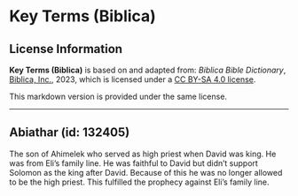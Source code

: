# Key Terms (Biblica)

## License Information

**Key Terms (Biblica)** is based on and adapted from: _Biblica Bible Dictionary_, [Biblica, Inc.](https://www.biblica.com/), 2023, which is licensed under a [CC BY-SA 4.0 license](https://creativecommons.org/licenses/by-sa/4.0/legalcode.en).

This markdown version is provided under the same license.



--------------------------------

## Abiathar (id: 132405)

The son of Ahimelek who served as high priest when David was king. He was from Eli’s family line. He was faithful to David but didn’t support Solomon as the king after David. Because of this he was no longer allowed to be the high priest. This fulfilled the prophecy against Eli’s family line.


